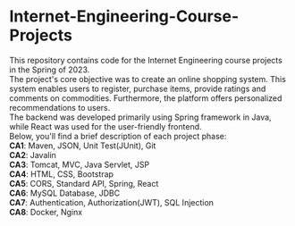 # Internet-Engineering-Course-Projects
This repository contains code for the Internet Engineering course projects in the Spring of 2023. 
<br>The project's core objective was to create an online shopping system. This system enables users to register, purchase items, provide ratings and comments on commodities. Furthermore, the platform offers personalized recommendations to users. 
<br>The backend was developed primarily using Spring framework in Java, while React was used for the user-friendly frontend. <br>Below, you'll find a brief description of each project phase:
<br>__CA1__: Maven, JSON, Unit Test(JUnit), Git
<br>__CA2__: Javalin
<br>__CA3__: Tomcat, MVC, Java Servlet, JSP
<br>__CA4__: HTML, CSS, Bootstrap
<br>__CA5__: CORS, Standard API, Spring, React
<br>__CA6__: MySQL Database, JDBC
<br>__CA7__: Authentication, Authorization(JWT), SQL Injection
<br>__CA8__: Docker, Nginx

